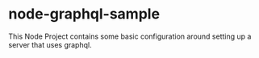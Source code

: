 # node-graphql-sample

This Node Project contains some basic configuration around setting up a server that uses graphql. 
